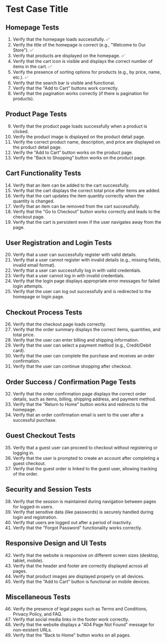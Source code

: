 # Test Case Title

## Homepage Tests
1. Verify that the homepage loads successfully. ✅
2. Verify the title of the homepage is correct (e.g., "Welcome to Our Store"). ✅
3. Verify that products are displayed on the homepage. ✅ 
4. Verify that the cart icon is visible and displays the correct number of items in the cart. ✅
5. Verify the presence of sorting options for products (e.g., by price, name, etc.). ✅
6. Verify that the search bar is visible and functional.
7. Verify that the "Add to Cart" buttons work correctly.
8. Verify that the pagination works correctly (if there is pagination for products).

## Product Page Tests
9. Verify that the product page loads successfully when a product is clicked.
10. Verify the product image is displayed on the product detail page.
11. Verify the correct product name, description, and price are displayed on the product detail page.
12. Verify the "Add to Cart" button works on the product page.
13. Verify the "Back to Shopping" button works on the product page.

## Cart Functionality Tests
14. Verify that an item can be added to the cart successfully.
15. Verify that the cart displays the correct total price after items are added.
16. Verify that the cart updates the item quantity correctly when the quantity is changed.
17. Verify that an item can be removed from the cart successfully.
18. Verify that the "Go to Checkout" button works correctly and leads to the checkout page.
19. Verify that the cart is persistent even if the user navigates away from the page.

## User Registration and Login Tests
20. Verify that a user can successfully register with valid details.
21. Verify that a user cannot register with invalid details (e.g., missing fields, invalid email format).
22. Verify that a user can successfully log in with valid credentials.
23. Verify that a user cannot log in with invalid credentials.
24. Verify that the login page displays appropriate error messages for failed login attempts.
25. Verify that the user can log out successfully and is redirected to the homepage or login page.

## Checkout Process Tests
26. Verify that the checkout page loads correctly.
27. Verify that the order summary displays the correct items, quantities, and total price.
28. Verify that the user can enter billing and shipping information.
29. Verify that the user can select a payment method (e.g., Credit/Debit card).
30. Verify that the user can complete the purchase and receives an order confirmation.
31. Verify that the user can continue shopping after checkout.

## Order Success / Confirmation Page Tests
32. Verify that the order confirmation page displays the correct order details, such as items, billing, shipping address, and payment method.
33. Verify that the "Return to Home" button works and redirects to the homepage.
34. Verify that an order confirmation email is sent to the user after a successful purchase.

## Guest Checkout Tests
35. Verify that a guest user can proceed to checkout without registering or logging in.
36. Verify that the user is prompted to create an account after completing a guest checkout.
37. Verify that the guest order is linked to the guest user, allowing tracking of the order.

## Security and Session Tests
38. Verify that the session is maintained during navigation between pages for logged-in users.
39. Verify that sensitive data (like passwords) is securely handled during login and registration.
40. Verify that users are logged out after a period of inactivity.
41. Verify that the "Forgot Password" functionality works correctly.

## Responsive Design and UI Tests
42. Verify that the website is responsive on different screen sizes (desktop, tablet, mobile).
43. Verify that the header and footer are correctly displayed across all pages.
44. Verify that product images are displayed properly on all devices.
45. Verify that the "Add to Cart" button is functional on mobile devices.

## Miscellaneous Tests
46. Verify the presence of legal pages such as Terms and Conditions, Privacy Policy, and FAQ.
47. Verify that social media links in the footer work correctly.
48. Verify that the website displays a "404 Page Not Found" message for non-existent URLs.
49. Verify that the "Back to Home" button works on all pages.
